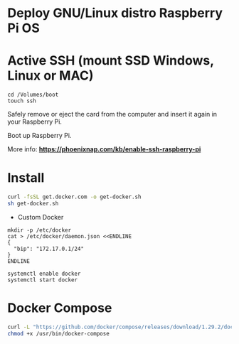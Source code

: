 # Deploy GNU/Linux distro Raspberry Pi OS

# Active SSH (mount SSD Windows, Linux or MAC)
```
cd /Volumes/boot
touch ssh
```
Safely remove or eject the card from the computer and insert it again in your Raspberry Pi.

Boot up Raspberry Pi.

More info: **https://phoenixnap.com/kb/enable-ssh-raspberry-pi**

# Install
```bash
curl -fsSL get.docker.com -o get-docker.sh
sh get-docker.sh
```

* Custom Docker
```
mkdir -p /etc/docker
cat > /etc/docker/daemon.json <<ENDLINE
{
  "bip": "172.17.0.1/24"
}
ENDLINE

systemctl enable docker
systemctl start docker
```

# Docker Compose
```bash
curl -L "https://github.com/docker/compose/releases/download/1.29.2/docker-compose-$(uname -s)-$(uname -m)" -o /usr/local/bin/docker-compose
chmod +x /usr/bin/docker-compose
```
